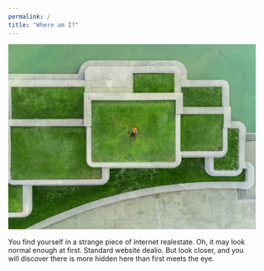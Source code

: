 ```yaml
---
permalink: /
title: "Where am I?"
---
```


![image alt text](/assets/images/whereami.jpg)

You find yourself in a strange piece of internet realestate. Oh, it may look normal enough at first. Standard website dealio. But look closer, and you will discover there is more hidden here than first meets the eye.

